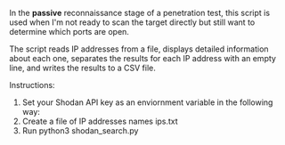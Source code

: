 In the **passive** reconnaissance stage of a penetration test, this script is used when I'm not ready to scan the target directly but still want to determine which ports are open.

The script reads IP addresses from a file, displays detailed information about each one, separates the results for each IP address with an empty line, and writes the results to a CSV file.

Instructions:
1. Set your Shodan API key as an enviornment variable in the following way:
2. Create a file of IP addresses names ips.txt
3. Run python3 shodan_search.py
   
